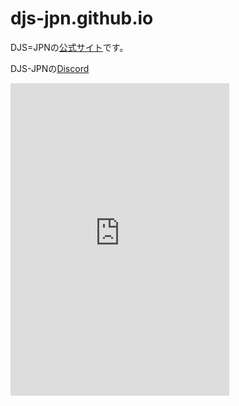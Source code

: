 # djs-jpn.github.io
DJS=JPNの[公式サイト](https://djs-jpn.github.io)です。

DJS-JPNの[Discord](https://discord.gg/DbTpjXV)

<iframe src="https://discordapp.com/widget?id=391390986770710528&theme=dark" width="350" height="500" allowtransparency="true" frameborder="0"></iframe>
